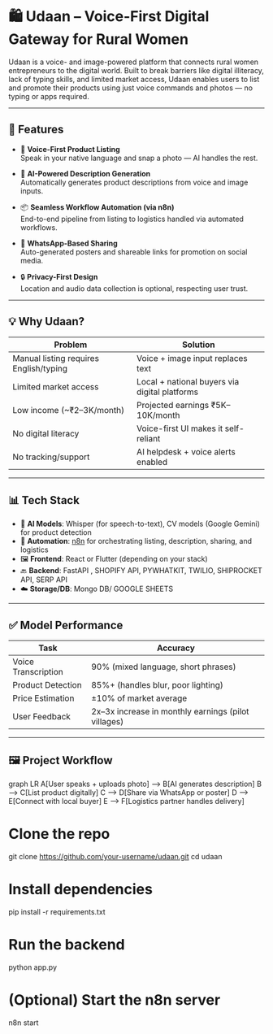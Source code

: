 # 🛍️ Udaan – Voice-First Digital Gateway for Rural Women

Udaan is a voice- and image-powered platform that connects rural women entrepreneurs to the digital world. Built to break barriers like digital illiteracy, lack of typing skills, and limited market access, Udaan enables users to list and promote their products using just voice commands and photos — no typing or apps required.

---

## 🚀 Features

- 🎤 **Voice-First Product Listing**  
  Speak in your native language and snap a photo — AI handles the rest.

- 🤖 **AI-Powered Description Generation**  
  Automatically generates product descriptions from voice and image inputs.

- 📦 **Seamless Workflow Automation (via n8n)**  
  End-to-end pipeline from listing to logistics handled via automated workflows.

- 📲 **WhatsApp-Based Sharing**  
  Auto-generated posters and shareable links for promotion on social media.

- 🔒 **Privacy-First Design**  
  Location and audio data collection is optional, respecting user trust.

---

## 💡 Why Udaan?

| Problem | Solution |
|--------|----------|
| Manual listing requires English/typing | Voice + image input replaces text |
| Limited market access | Local + national buyers via digital platforms |
| Low income (~₹2–3K/month) | Projected earnings ₹5K–10K/month |
| No digital literacy | Voice-first UI makes it self-reliant |
| No tracking/support | AI helpdesk + voice alerts enabled |

---

## 📊 Tech Stack

- 🧠 **AI Models**: Whisper (for speech-to-text), CV models (Google Gemini) for product detection  
- 🧰 **Automation**: [n8n](https://n8n.io) for orchestrating listing, description, sharing, and logistics  
- 🖼️ **Frontend**: React or Flutter (depending on your stack)  
- 🔙 **Backend**: FastAPI , SHOPIFY API, PYWHATKIT, TWILIO, SHIPROCKET API, SERP API
- ☁️ **Storage/DB**: Mongo DB/ GOOGLE SHEETS

---

## ✅ Model Performance

| Task | Accuracy |
|------|----------|
| Voice Transcription | 90% (mixed language, short phrases) |
| Product Detection | 85%+ (handles blur, poor lighting) |
| Price Estimation | ±10% of market average |
| User Feedback | 2x–3x increase in monthly earnings (pilot villages) |

---

## 🖼️ Project Workflow
graph LR
A[User speaks + uploads photo] --> B[AI generates description]
B --> C[List product digitally]
C --> D[Share via WhatsApp or poster]
D --> E[Connect with local buyer]
E --> F[Logistics partner handles delivery]

# Clone the repo
git clone https://github.com/your-username/udaan.git
cd udaan

# Install dependencies
pip install -r requirements.txt

# Run the backend
python app.py

# (Optional) Start the n8n server
n8n start
